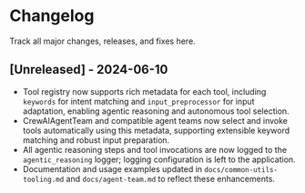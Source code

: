 # Changelog

Track all major changes, releases, and fixes here.

## [Unreleased] - 2024-06-10

- Tool registry now supports rich metadata for each tool, including `keywords` for intent matching and `input_preprocessor` for input adaptation, enabling agentic reasoning and autonomous tool selection.
- CrewAIAgentTeam and compatible agent teams now select and invoke tools automatically using this metadata, supporting extensible keyword matching and robust input preparation.
- All agentic reasoning steps and tool invocations are now logged to the `agentic_reasoning` logger; logging configuration is left to the application.
- Documentation and usage examples updated in `docs/common-utils-tooling.md` and `docs/agent-team.md` to reflect these enhancements.
